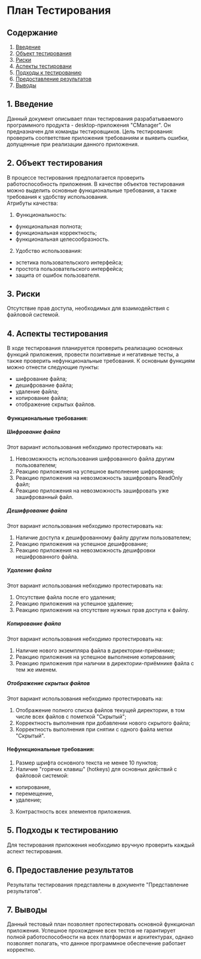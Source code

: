 # План Тестирования
## Содержание
1. [Введение](#introduction)
2. [Объект тестирования](#testingobject)
3. [Риски](#risks)
4. [Аспекты тестировани](#testingaspects)
5. [Подходы к тестированию](#testingapproaches)
6. [Предоставление результатов](#results)
7. [Выводы](#conclusion)

## <a name="introduction"></a> 1. Введение
Данный документ описывает план тестирования разрабатываемого программного продукта - desktop-приложения "CManager". Он предназначен для команды тестировщиков. Цель тестирования: проверить соответствие приложения требованиям и выявить ошибки, допущенные при реализации данного приложения.
## <a name="testingobject"></a> 2. Объект тестирования
В процессе тестирования предполагается проверить работоспособность приложения. В качестве объектов тестирования можно выделить основные функциональные требования, а также требования к удобству использования.  
Атрибуты качества:
1. Функциональность:  
* функциональная полнота;  
* функциональная корректность;  
* функциональная целесообразность.  

2. Удобство использования:  
* эстетика пользовательского интерфейса;  
* простота пользовательского интерфейса;  
* защита от ошибок пользователя.  

## <a name="risks"></a> 3. Риски 
Отсутствие прав доступа, необходимых для взаимодействия с файловой системой.

## <a name="testingaspects"></a> 4. Аспекты тестирования
В ходе тестирования планируется проверить реализацию основных функций приложения, провести позитивные и негативные тесты, а также проверить нефункциональные требования. К основным функциям можно отнести следующие пункты:
* шифрование файла;
* дешифрование файла;
* удаление файла;
* копирование файла;
* отображение скрытых файлов.
#### Функциональные требования:

##### Шифрование файла
Этот вариант использования небходимо протестировать на:
1. Невозможность использования шифрованного файла другим пользователем;
2. Реакцию приложения на успешное выполнение шифрования;
3. Реакцию приложения на невозможность зашифровать ReadOnly файл;
4. Реакцию приложения на невозможность зашифровать уже зашифрованный файл.
##### Дешифрование файла
Этот вариант использования небходимо протестировать на:
1. Наличие доступа к дешифрованному файлу другим пользователем;
2. Реакцию приложения на успешное дешифрование;
3. Реакцию приложения на невозможность дешифровки нешифрованного файла.
##### Удаление файла
Этот вариант использования небходимо протестировать на:
1. Отсутствие файла после его удаления;
2. Реакцию приложения на успешное удаление;
3. Реакцию приложения на отсутствие нужных прав доступа к файлу.
##### Копирование файла
Этот вариант использования небходимо протестировать на:
1. Наличие нового экземпляра файла в директории-приёмнике;
2. Реакцию приложения на успешное выполнение копирования;
3. Реакцию приложения при наличии в директории-приёмнике файла с тем же именем.
##### Отображение скрытых файлов
Этот вариант использования небходимо протестировать на:
1. Отображение полного списка файлов текущей директории, в том числе всех файлов с пометкой "Скрытый";
2. Корректность выполнения при добавлении нового скрытого файла;
3. Корректность выполнения при снятии с одного файла метки "Скрытый".  

#### Нефункциональные требования:
1. Размер шрифта основного текста не менее 10 пунктов;  
2. Наличие "горячих клавиш" (hotkeys) для основных действий с файловой системой: 
* копирование, 
* перемещение, 
* удаление;
3. Контрастность всех элементов приложения.
## <a name="testingapproaches"></a> 5. Подходы к тестированию
Для тестирования приложения необходимо вручную проверить каждый аспект тестирования.

## <a name="results"></a> 6. Предоставление результатов
Результаты тестирования представлены в документе "Представление результатов".

## <a name="conclusion"></a> 7. Выводы
Данный тестовый план позволяет протестировать основной функционал приложения. Успешное прохождение всех тестов не гарантирует полной работоспособности на всех платформах и архитектурах, однако позволяет полагать, что данное программное обеспечение работает корректно.
